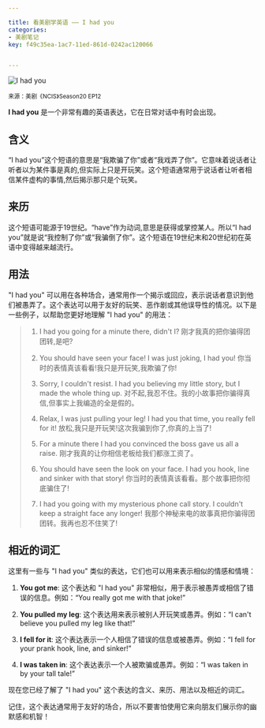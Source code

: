 ```yaml
---

title: 看美剧学英语 —— I had you
categories:
- 美剧笔记
key: f49c35ea-1ac7-11ed-861d-0242ac120066


---
```




![I had you](https://images.animesdata.com/news/2023/07/04/SCR-20230704-ulqt.jpeg)

<small>来源：美剧《NCIS》Season20 EP12</small>


**I had you** 是一个非常有趣的英语表达，它在日常对话中有时会出现。

## 含义

“I had you”这个短语的意思是“我欺骗了你”或者“我戏弄了你”。它意味着说话者让听者以为某件事是真的,但实际上只是开玩笑。这个短语通常用于说话者让听者相信某件虚构的事情,然后揭示那只是个玩笑。

## 来历

这个短语可能源于19世纪。“have”作为动词,意思是获得或掌控某人。所以“I had you”就是说“我控制了你”或“我骗倒了你”。这个短语在19世纪末和20世纪初在英语中变得越来越流行。

## 用法

"I had you" 可以用在各种场合，通常用作一个揭示或回应，表示说话者意识到他们被愚弄了。这个表达可以用于友好的玩笑、恶作剧或其他误导性的情况。以下是一些例子，以帮助您更好地理解 "I had you" 的用法：

> 1. I had you going for a minute there, didn't I?  刚才我真的把你骗得团团转,是吧?
> 
> 2. You should have seen your face! I was just joking, I had you!  你当时的表情真该看看!我只是开玩笑,我欺骗了你!
> 
> 3. Sorry, I couldn't resist. I had you believing my little story, but I made the whole thing up.  对不起,我忍不住。我的小故事把你骗得真信,但事实上我编造的全是假的。  
> 
> 4. Relax, I was just pulling your leg! I had you that time, you really fell for it! 放松,我只是开玩笑!这次我骗到你了,你真的上当了!
> 
> 5. For a minute there I had you convinced the boss gave us all a raise.  刚才我真的让你相信老板给我们都涨工资了。  
> 
> 6. You should have seen the look on your face. I had you hook, line and sinker with that story!  你当时的表情真该看看。那个故事把你彻底骗住了!  
> 
> 7. I had you going with my mysterious phone call story. I couldn't keep a straight face any longer!  我那个神秘来电的故事真把你骗得团团转。我再也忍不住笑了!

## 相近的词汇

这里有一些与 "I had you" 类似的表达，它们也可以用来表示相似的情感和情境：

1. **You got me**: 这个表达和 "I had you" 非常相似，用于表示被愚弄或相信了错误的信息。例如：“You really got me with that joke!”

2. **You pulled my leg**: 这个表达用来表示被别人开玩笑或愚弄。例如：“I can't believe you pulled my leg like that!”

3. **I fell for it**: 这个表达表示一个人相信了错误的信息或被愚弄。例如：“I fell for your prank hook, line, and sinker!”

4. **I was taken in**: 这个表达表示一个人被欺骗或愚弄。例如：“I was taken in by your tall tale!”

现在您已经了解了 "I had you" 这个表达的含义、来历、用法以及相近的词汇。

记住，这个表达通常用于友好的场合，所以不要害怕使用它来向朋友们展示你的幽默感和机智！